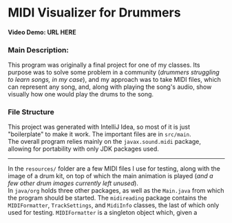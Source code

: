 # MIDI Visualizer for Drummers
#### Video Demo: <strong>URL HERE</strong>
### Main Description:
This program was originally a final project for one of my classes. Its purpose was to solve some problem in a community (*drummers struggling to learn songs, in my case*), and my approach was to take MIDI files, which can represent any song, and, along with playing the song's audio, show visually how one would play the drums to the song.
### File Structure
This project was generated with IntelliJ Idea, so most of it is just "boilerplate" to make it work. The important files are in `src/main`.
<br>
The overall program relies mainly on the `javax.sound.midi` package, allowing for portability with only JDK packages used.
<br>
___
In the `resources/` folder are a few MIDI files I use for testing, along with the image of a drum kit, on top of which the main animation is played (*and a few other drum images currently left unused*).
<br>
In `java/org` holds three other packages, as well as the `Main.java` from which the program should be started. The `midireading` package contains the `MIDIFormatter`, `TrackSettings`, and `MidiInfo` classes, the last of which only used for testing. `MIDIFormatter` is a singleton object which, given a
